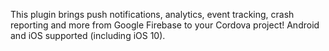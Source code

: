 
This plugin brings push notifications, analytics, event tracking, crash reporting and more from Google Firebase to your Cordova project! Android and iOS supported (including iOS 10).
